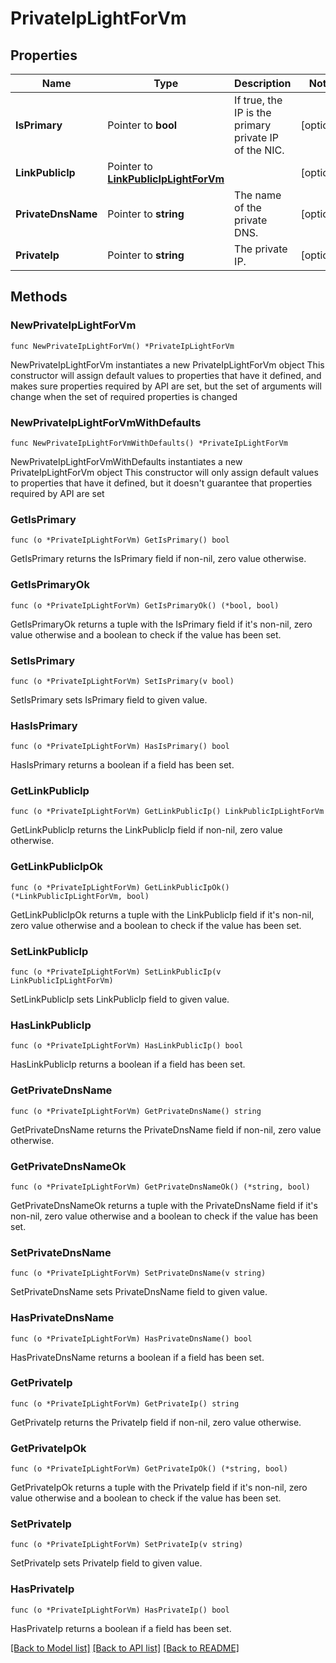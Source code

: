 # PrivateIpLightForVm

## Properties

Name | Type | Description | Notes
------------ | ------------- | ------------- | -------------
**IsPrimary** | Pointer to **bool** | If true, the IP is the primary private IP of the NIC. | [optional] 
**LinkPublicIp** | Pointer to [**LinkPublicIpLightForVm**](LinkPublicIpLightForVm.md) |  | [optional] 
**PrivateDnsName** | Pointer to **string** | The name of the private DNS. | [optional] 
**PrivateIp** | Pointer to **string** | The private IP. | [optional] 

## Methods

### NewPrivateIpLightForVm

`func NewPrivateIpLightForVm() *PrivateIpLightForVm`

NewPrivateIpLightForVm instantiates a new PrivateIpLightForVm object
This constructor will assign default values to properties that have it defined,
and makes sure properties required by API are set, but the set of arguments
will change when the set of required properties is changed

### NewPrivateIpLightForVmWithDefaults

`func NewPrivateIpLightForVmWithDefaults() *PrivateIpLightForVm`

NewPrivateIpLightForVmWithDefaults instantiates a new PrivateIpLightForVm object
This constructor will only assign default values to properties that have it defined,
but it doesn't guarantee that properties required by API are set

### GetIsPrimary

`func (o *PrivateIpLightForVm) GetIsPrimary() bool`

GetIsPrimary returns the IsPrimary field if non-nil, zero value otherwise.

### GetIsPrimaryOk

`func (o *PrivateIpLightForVm) GetIsPrimaryOk() (*bool, bool)`

GetIsPrimaryOk returns a tuple with the IsPrimary field if it's non-nil, zero value otherwise
and a boolean to check if the value has been set.

### SetIsPrimary

`func (o *PrivateIpLightForVm) SetIsPrimary(v bool)`

SetIsPrimary sets IsPrimary field to given value.

### HasIsPrimary

`func (o *PrivateIpLightForVm) HasIsPrimary() bool`

HasIsPrimary returns a boolean if a field has been set.

### GetLinkPublicIp

`func (o *PrivateIpLightForVm) GetLinkPublicIp() LinkPublicIpLightForVm`

GetLinkPublicIp returns the LinkPublicIp field if non-nil, zero value otherwise.

### GetLinkPublicIpOk

`func (o *PrivateIpLightForVm) GetLinkPublicIpOk() (*LinkPublicIpLightForVm, bool)`

GetLinkPublicIpOk returns a tuple with the LinkPublicIp field if it's non-nil, zero value otherwise
and a boolean to check if the value has been set.

### SetLinkPublicIp

`func (o *PrivateIpLightForVm) SetLinkPublicIp(v LinkPublicIpLightForVm)`

SetLinkPublicIp sets LinkPublicIp field to given value.

### HasLinkPublicIp

`func (o *PrivateIpLightForVm) HasLinkPublicIp() bool`

HasLinkPublicIp returns a boolean if a field has been set.

### GetPrivateDnsName

`func (o *PrivateIpLightForVm) GetPrivateDnsName() string`

GetPrivateDnsName returns the PrivateDnsName field if non-nil, zero value otherwise.

### GetPrivateDnsNameOk

`func (o *PrivateIpLightForVm) GetPrivateDnsNameOk() (*string, bool)`

GetPrivateDnsNameOk returns a tuple with the PrivateDnsName field if it's non-nil, zero value otherwise
and a boolean to check if the value has been set.

### SetPrivateDnsName

`func (o *PrivateIpLightForVm) SetPrivateDnsName(v string)`

SetPrivateDnsName sets PrivateDnsName field to given value.

### HasPrivateDnsName

`func (o *PrivateIpLightForVm) HasPrivateDnsName() bool`

HasPrivateDnsName returns a boolean if a field has been set.

### GetPrivateIp

`func (o *PrivateIpLightForVm) GetPrivateIp() string`

GetPrivateIp returns the PrivateIp field if non-nil, zero value otherwise.

### GetPrivateIpOk

`func (o *PrivateIpLightForVm) GetPrivateIpOk() (*string, bool)`

GetPrivateIpOk returns a tuple with the PrivateIp field if it's non-nil, zero value otherwise
and a boolean to check if the value has been set.

### SetPrivateIp

`func (o *PrivateIpLightForVm) SetPrivateIp(v string)`

SetPrivateIp sets PrivateIp field to given value.

### HasPrivateIp

`func (o *PrivateIpLightForVm) HasPrivateIp() bool`

HasPrivateIp returns a boolean if a field has been set.


[[Back to Model list]](../README.md#documentation-for-models) [[Back to API list]](../README.md#documentation-for-api-endpoints) [[Back to README]](../README.md)


